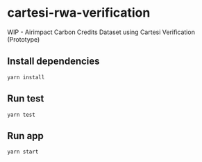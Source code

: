 # cartesi-rwa-verification

WIP - Airimpact Carbon Credits Dataset using Cartesi Verification (Prototype)

## Install dependencies

```
yarn install
```

## Run test

```
yarn test
```

## Run app

```
yarn start
```

